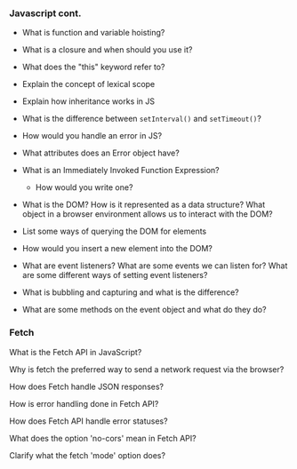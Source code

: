 
### Javascript cont.

* What is function and variable hoisting?

* What is a closure and when should you use it?

* What does the "this" keyword refer to?

* Explain the concept of lexical scope

* Explain how inheritance works in JS

* What is the difference between `setInterval()` and `setTimeout()`?

* How would you handle an error in JS?

* What attributes does an Error object have?

* What is an Immediately Invoked Function Expression?
  * How would you write one?
* What is the DOM? How is it represented as a data structure? What object in a browser environment allows us to interact with the DOM?

* List some ways of querying the DOM for elements

* How would you insert a new element into the DOM?

* What are event listeners? What are some events we can listen for? What are some different ways of setting event listeners?

* What is bubbling and capturing and what is the difference?

* What are some methods on the event object and what do they do?

### Fetch

What is the Fetch API in JavaScript?

Why is fetch the preferred way to send a network request via the browser?

How does Fetch handle JSON responses?

How is error handling done in Fetch API?

How does Fetch API handle error statuses?

What does the option 'no-cors' mean in Fetch API?

Clarify what the fetch 'mode' option does?



